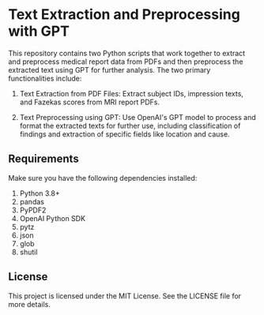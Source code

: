 <h1>Text Extraction and Preprocessing with GPT</h1>

This repository contains two Python scripts that work together to extract and preprocess medical report data from PDFs and then preprocess the extracted text using GPT for further analysis. The two primary functionalities include:

1. Text Extraction from PDF Files: Extract subject IDs, impression texts, and Fazekas scores from MRI report PDFs.

2. Text Preprocessing using GPT: Use OpenAI's GPT model to process and format the extracted texts for further use, including classification of findings and extraction of specific fields like location and cause.

<h2>Requirements</h2>
Make sure you have the following dependencies installed:

1. Python 3.8+
2. pandas
3. PyPDF2
4. OpenAI Python SDK
5. pytz
6. json
7. glob
8. shutil

<h2>License</h2>
This project is licensed under the MIT License. See the LICENSE file for more details.